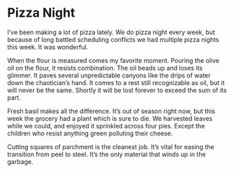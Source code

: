 <template data-parse>2020-02-28</template>

# Pizza Night

I’ve been making a lot of pizza lately.
We do pizza night every week, but because of long battled scheduling conflicts we had multiple pizza nights this week.
It was wonderful.

When the flour is measured comes my favorite moment.
Pouring the olive oil on the flour, it resists combination.
The oil beads up and loses its glimmer.
It paves several unpredictable canyons like the drips of water down the chaotician’s hand.
It comes to a rest still recognizable as oil, but it will never be the same.
Shortly it will be lost forever to exceed the sum of its part.

Fresh basil makes all the difference.
It’s out of season right now, but this week the grocery had a plant which is sure to die.
We harvested leaves while we could, and enjoyed it sprinkled across four pies.
Except the children who resist anything green polluting their cheese.

Cutting squares of parchment is the cleanest job.
It’s vital for easing the transition from peel to steel.
It’s the only material that winds up in the garbage. 
